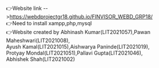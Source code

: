👉Website link -->https://webdprojectgr18.github.io/FINVISOR_WEBD_GRP18/<br>
👉Need to install xampp,php,mysql<br>
👉Website created by Abhinash Kumar(LIT2021057),Pawan Maheshwari(LIT2021008),
               <br>Ayush Kamal(LIT2021015),Aishwarya Paninde(LIT2021019),
               <br>Protyay Mondal(LIT2021051),Pallavi Gupta(LIT2021046),
               <br>Abhishek Shah(LIT2021002)
